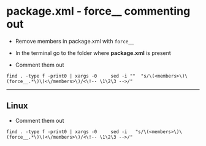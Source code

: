 # package.xml - force__ commenting out

- Remove members in package.xml  with ```force__``` 

- In the terminal go to the folder where **package.xml** is present


- Comment them out
```
find . -type f -print0 | xargs -0     sed -i ""  "s/\(<members>\)\(force__.*\)\(<\/members>\)/<\!-- \1\2\3 -->/"

```
---

## Linux

- Comment them out
```
find . -type f -print0 | xargs -0     sed -i   "s/\(<members>\)\(force__.*\)\(<\/members>\)/<\!-- \1\2\3 -->/"

```

